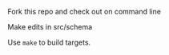 Fork this repo and check out on command line

Make edits in src/schema

Use `make` to build targets.
